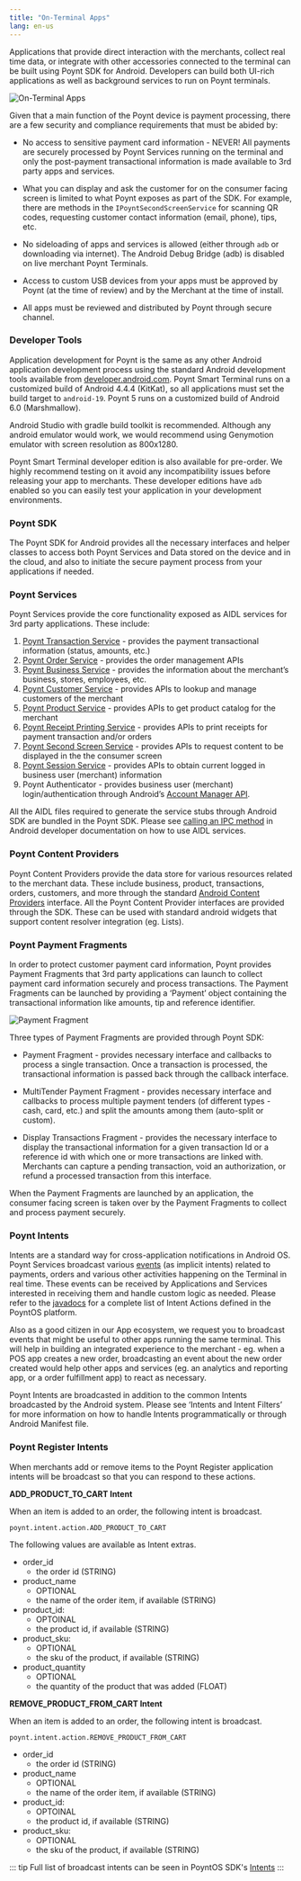 ```yaml
---
title: "On-Terminal Apps"
lang: en-us
---
```



Applications that provide direct interaction with the merchants, collect real time data, or integrate with other accessories connected to the terminal can be built using Poynt SDK for Android. Developers can build both UI-rich applications as well as background services to run on Poynt terminals.

![On-Terminal Apps](../assets/developers-on-terminal-apps.png)

Given that a main function of the Poynt device is payment processing, there are a few security and compliance requirements that must be abided by:

  * No access to sensitive payment card information - NEVER! All payments are securely processed by Poynt Services running on the terminal and only the post-payment transactional information is made available to 3rd party apps and services.

  * What you can display and ask the customer for on the consumer facing screen is limited to what Poynt exposes as part of the SDK. For example, there are methods in the `IPoyntSecondScreenService` for scanning QR codes, requesting customer contact information (email, phone), tips, etc.

  * No sideloading of apps and services is allowed (either through `adb` or downloading via internet). The Android Debug Bridge (adb) is disabled on live merchant Poynt Terminals.

  * Access to custom USB devices from your apps must be approved by Poynt (at the time of review) and by the Merchant at the time of install.

  * All apps must be reviewed and distributed by Poynt through secure channel.

### Developer Tools

Application development for Poynt is the same as any other Android application development process using the standard Android development tools available from [developer.android.com](https://developer.android.com). Poynt Smart Terminal runs on a customized build of Android 4.4.4 (KitKat), so all applications must set the build target to `android-19`. Poynt 5 runs on a customized build of Android 6.0 (Marshmallow).

Android Studio with gradle build toolkit is recommended. Although any android emulator would work, we would recommend using Genymotion emulator with screen resolution as 800x1280.

Poynt Smart Terminal developer edition is also available for pre-order. We highly recommend testing on it avoid any incompatibility issues before releasing your app to merchants. These developer editions have `adb` enabled so you can easily test your application in your development environments.

### Poynt SDK

The Poynt SDK for Android provides all the necessary interfaces and helper classes to access both Poynt Services and Data stored on the device and in the cloud, and also to initiate the secure payment process from your applications if needed.

### Poynt Services

Poynt Services provide the core functionality exposed as AIDL services for 3rd party applications. These include:

1. [Poynt Transaction Service](https://poynt.github.io/developer/javadoc/co/poynt/os/services/v1/IPoyntTransactionService.html) - provides the payment transactional information (status, amounts, etc.)
2. [Poynt Order Service](https://poynt.github.io/developer/javadoc/co/poynt/os/services/v1/IPoyntOrderService.html) - provides the order management APIs
3. [Poynt Business Service](https://poynt.github.io/developer/javadoc/co/poynt/os/services/v1/IPoyntBusinessService.html) - provides the information about the merchant’s business, stores, employees, etc.
4. [Poynt Customer Service](https://poynt.github.io/developer/javadoc/co/poynt/os/services/v1/IPoyntCustomerService.html) - provides APIs to lookup and manage customers of the merchant
5. [Poynt Product Service](https://poynt.github.io/developer/javadoc/co/poynt/os/services/v1/IPoyntProductService.html) - provides APIs to get product catalog for the merchant
6. [Poynt Receipt Printing Service](https://poynt.github.io/developer/javadoc/co/poynt/os/services/v1/IPoyntReceiptPrintingService.html) - provides APIs to print receipts for payment transaction and/or orders
7. [Poynt Second Screen Service](https://poynt.github.io/developer/javadoc/co/poynt/os/services/v1/IPoyntSecondScreenService.html) - provides APIs to request content to be displayed in the the consumer screen
8. [Poynt Session Service](https://poynt.github.io/developer/javadoc/co/poynt/os/services/v1/IPoyntSessionService.html) - provides APIs to obtain current logged in business user (merchant) information
9. Poynt Authenticator - provides business user (merchant) login/authentication through Android’s [Account Manager API](http://developer.android.com/reference/android/accounts/AccountManager.html).

All the AIDL files required to generate the service stubs through Android SDK are bundled in the Poynt SDK. Please see [calling an IPC method](http://developer.android.com/guide/components/aidl.html#Calling) in Android developer documentation on how to use AIDL services.

### Poynt Content Providers

Poynt Content Providers provide the data store for various resources related to the merchant data. These include business, product, transactions, orders, customers, and more through the standard [Android Content Providers](http://developer.android.com/guide/topics/providers/content-providers.html) interface. All the Poynt Content Provider interfaces are provided through the SDK. These can be used with standard android widgets that support content resolver integration (eg. Lists).

### Poynt Payment Fragments

In order to protect customer payment card information, Poynt provides Payment Fragments that 3rd party applications can launch to collect payment card information securely and process transactions. The Payment Fragments can be launched by providing a ‘Payment’ object containing the transactional information like amounts, tip and reference identifier.

![Payment Fragment](../assets/pf-2.png)

Three types of Payment Fragments are provided through Poynt SDK:

* Payment Fragment - provides necessary interface and callbacks to process a single transaction. Once a transaction is processed, the transactional information is passed back through the callback interface.

* MultiTender Payment Fragment - provides necessary interface and callbacks to process multiple payment tenders (of different types - cash, card, etc.) and split the amounts among them (auto-split or custom).

* Display Transactions Fragment - provides the necessary interface to display the transactional information for a given transaction Id or a reference id with which one or more transactions are linked with. Merchants can capture a pending transaction, void an authorization, or refund a processed transaction from this interface.

When the Payment Fragments are launched by an application, the consumer facing screen is taken over by the Payment Fragments to collect and process payment securely.

### Poynt Intents

Intents are a standard way for cross-application notifications in Android OS. Poynt Services broadcast various [events](https://poynt.github.io/developer/javadoc/co/poynt/os/model/Intents.html) (as implicit intents) related to payments, orders and various other activities happening on the Terminal in real time. These events can be received by Applications and Services interested in receiving them and handle custom logic as needed. Please refer to the [javadocs](https://poynt.github.io/developer/javadoc/co/poynt/os/model/Intents.html) for a complete list of Intent Actions defined in the PoyntOS platform.

Also as a good citizen in our App ecosystem, we request you to broadcast events that might be useful to other apps running the same terminal. This will help in building an integrated experience to the merchant - eg. when a POS app creates a new order, broadcasting an event about the new order created would help other apps and services (eg. an analytics and reporting app, or a order fulfillment app) to react as necessary.


Poynt Intents are broadcasted in addition to the common Intents broadcasted by the Android system. Please see ‘Intents and Intent Filters’ for more information on how to handle Intents programmatically or through Android Manifest file.

### Poynt Register Intents

When merchants add or remove items to the Poynt Register application intents will be broadcast so that you can respond to these actions.

**ADD_PRODUCT_TO_CART Intent**

When an item is added to an order, the following intent is broadcast.

~~~
poynt.intent.action.ADD_PRODUCT_TO_CART
~~~

The following values are available as Intent extras.

- order_id
  - the order id (STRING)
- product_name
  - OPTIONAL
  - the name of the order item, if available (STRING)
- product_id:
  - OPTOINAL
  - the product id, if available (STRING)
- product_sku:
  - OPTIONAL
  - the sku of the product, if available (STRING)
- product_quantity
  - OPTIONAL
  - the quantity of the product that was added (FLOAT)


**REMOVE_PRODUCT_FROM_CART Intent**

When an item is added to an order, the following intent is broadcast.

~~~
poynt.intent.action.REMOVE_PRODUCT_FROM_CART
~~~

- order_id
  - the order id (STRING)
- product_name
  - OPTIONAL
  - the name of the order item, if available (STRING)
- product_id:
  - OPTOINAL
  - the product id, if available (STRING)
- product_sku:
  - OPTIONAL
  - the sku of the product, if available (STRING)

::: tip 
Full list of broadcast intents can be seen in PoyntOS SDK's [Intents](https://poynt.github.io/developer/javadoc/co/poynt/os/model/Intents.html)
:::

